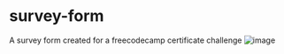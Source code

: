 # survey-form
A survey form created for a freecodecamp certificate challenge
![image](https://github.com/mr-n30/survey-form/assets/69602501/c45159d5-0e3a-4c2d-9645-6a3c32f08b36)

